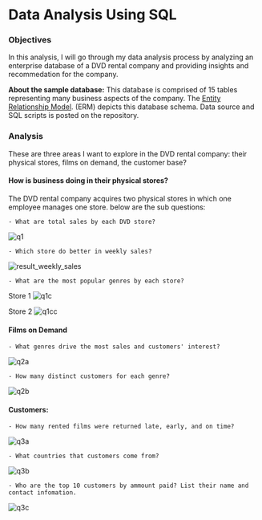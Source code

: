 # Data Analysis Using SQL 

### Objectives

In this analysis, I will go through my data analysis process by analyzing an enterprise database of a DVD rental company and providing insights and recommedation for the company.
 
**About the sample database:** This database is comprised of 15 tables representing many business aspects of the company. The [Entity Relationship Model](https://sp.postgresqltutorial.com/wp-content/uploads/2018/03/printable-postgresql-sample-database-diagram.pdf). (ERM) depicts this database schema. Data source and SQL scripts is posted on the repository.
	
### Analysis  
These are three areas I want to explore in the DVD rental company: their physical stores, films on demand, the customer base?

#### How is business doing in their physical stores? 
The DVD rental company acquires two physical stores in which one employee manages one store. below are the sub questions:

	- What are total sales by each DVD store? 
![q1](https://user-images.githubusercontent.com/77992392/106076122-c8e0d880-60c3-11eb-8dea-f8d906ff5496.PNG)

	- Which store do better in weekly sales?
![result_weekly_sales](https://user-images.githubusercontent.com/77992392/106076184-e746d400-60c3-11eb-828a-aab0d4ce5012.PNG)
	
	- What are the most popular genres by each store?

>
Store 1
![q1c](https://user-images.githubusercontent.com/77992392/106076243-0f363780-60c4-11eb-9320-3863aa273b7b.PNG)

> 
Store 2
![q1cc](https://user-images.githubusercontent.com/77992392/106076617-c468ef80-60c4-11eb-8a38-828942813259.PNG)


#### Films on Demand
	- What genres drive the most sales and customers' interest? 
![q2a](https://user-images.githubusercontent.com/77992392/106077237-09d9ec80-60c6-11eb-8cae-5af71a806c40.PNG)

	- How many distinct customers for each genre?
![q2b](https://user-images.githubusercontent.com/77992392/106077364-3ee63f00-60c6-11eb-9ddf-d60d51968a83.PNG)

#### Customers: 	
	- How many rented films were returned late, early, and on time? 
![q3a](https://user-images.githubusercontent.com/77992392/106078298-047da180-60c8-11eb-812f-4f112a5faaca.PNG)

	- What countries that customers come from? 
![q3b](https://user-images.githubusercontent.com/77992392/106078345-1bbc8f00-60c8-11eb-91e1-45359d5eaefb.PNG)

	- Who are the top 10 customers by ammount paid? List their name and contact infomation. 
![q3c](https://user-images.githubusercontent.com/77992392/106078380-2a0aab00-60c8-11eb-9fc3-efcf90b5b6e8.PNG)
